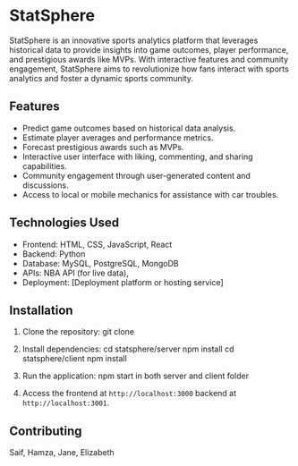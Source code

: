 # StatSphere

StatSphere is an innovative sports analytics platform that leverages historical data to provide insights into game outcomes, player performance, and prestigious awards like MVPs. With interactive features and community engagement, StatSphere aims to revolutionize how fans interact with sports analytics and foster a dynamic sports community.

## Features

- Predict game outcomes based on historical data analysis.
- Estimate player averages and performance metrics.
- Forecast prestigious awards such as MVPs.
- Interactive user interface with liking, commenting, and sharing capabilities.
- Community engagement through user-generated content and discussions.
- Access to local or mobile mechanics for assistance with car troubles.

## Technologies Used

- Frontend: HTML, CSS, JavaScript, React
- Backend: Python
- Database: MySQL, PostgreSQL, MongoDB
- APIs: NBA API (for live data),
- Deployment: [Deployment platform or hosting service]

## Installation

1. Clone the repository: git clone <repository-url>

2. Install dependencies: cd statsphere/server npm install cd statsphere/client npm install

3. Run the application: npm start in both server and client folder

4. Access the frontend at `http://localhost:3000` backend at `http://localhost:3001`.

## Contributing
Saif, Hamza, Jane, Elizabeth
